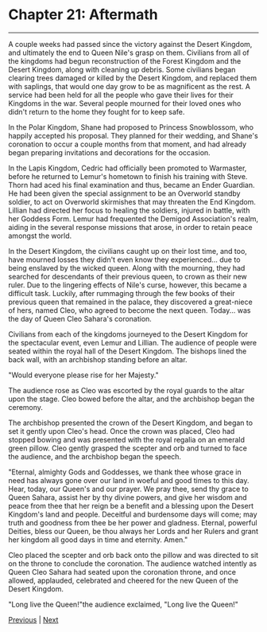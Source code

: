 # Chapter 21: Aftermath
---

A couple weeks had passed since the victory against the Desert Kingdom, and ultimately the end to Queen Nile's grasp on them. Civilians from all of the kingdoms had begun reconstruction of the Forest Kingdom and the Desert Kingdom, along with cleaning up debris. Some civilians began clearing trees damaged or killed by the Desert Kingdom, and replaced them with saplings, that would one day grow to be as magnificent as the rest. A service had been held for all the people who gave their lives for their Kingdoms in the war. Several people mourned for their loved ones who didn't return to the home they fought for to keep safe.

In the Polar Kingdom, Shane had proposed to Princess Snowblossom, who happily accepted his proposal. They planned for their wedding, and Shane's coronation to occur a couple months from that moment, and had already began preparing invitations and decorations for the occasion.

In the Lapis Kingdom, Cedric had officially been promoted to Warmaster, before he returned to Lemur's hometown to finish his training with Steve. Thorn had aced his final examination and thus, became an Ender Guardian. He had been given the special assignment to be an Overworld standby soldier, to act on Overworld skirmishes that may threaten the End Kingdom. Lillian had directed her focus to healing the soldiers, injured in battle, with her Goddess Form. Lemur had frequented the Demigod Association's realm, aiding in the several response missions that arose, in order to retain peace amongst the world.

In the Desert Kingdom, the civilians caught up on their lost time, and too, have mourned losses they didn't even know they experienced... due to being enslaved by the wicked queen. Along with the mourning, they had searched for descendants of their previous queen, to crown as their new ruler. Due to the lingering effects of Nile's curse, however, this became a difficult task. Luckily, after rummaging through the few books of their previous queen that remained in the palace, they discovered a great-niece of hers, named Cleo, who agreed to become the next queen. Today... was the day of Queen Cleo Sahara's coronation.

Civilians from each of the kingdoms journeyed to the Desert Kingdom for the spectacular event, even Lemur and Lillian. The audience of people were seated within the royal hall of the Desert Kingdom. The bishops lined the back wall, with an archbishop standing before an altar.

"Would everyone please rise for her Majesty."

The audience rose as Cleo was escorted by the royal guards to the altar upon the stage. Cleo bowed before the altar, and the archbishop began the ceremony.

The archbishop presented the crown of the Desert Kingdom, and began to set it gently upon Cleo's head. Once the crown was placed, Cleo had stopped bowing and was presented with the royal regalia on an emerald green pillow. Cleo gently grasped the scepter and orb and turned to face the audience, and the archbishop began the speech.

"Eternal, almighty Gods and Goddesses, we thank thee whose grace in need has always gone over our land in woeful and good times to this day. Hear, today, our Queen's and our prayer. We pray thee, send thy grace to Queen Sahara, assist her by thy divine powers, and give her wisdom and peace from thee that her reign be a benefit and a blessing upon the Desert Kingdom's land and people. Deceitful and burdensome days will come; may truth and goodness from thee be her power and gladness. Eternal, powerful Deities, bless our Queen, be thou always her Lords and her Rulers and grant her kingdom all good days in time and eternity. Amen."

Cleo placed the scepter and orb back onto the pillow and was directed to sit on the throne to conclude the coronation. The audience watched intently as Queen Cleo Sahara had seated upon the coronation throne, and once allowed, applauded, celebrated and cheered for the new Queen of the Desert Kingdom.

"Long live the Queen!"the audience exclaimed, "Long live the Queen!"

[Previous](https://lemurkolachnik.github.io/Legend-of-Lemur/pages/book_3_chapters/20) | [Next](https://lemurkolachnik.github.io/Legend-of-Lemur/pages/book_3_chapters/epilogue)
